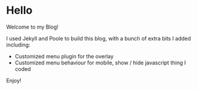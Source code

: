 Hello 
===

Welcome to my Blog!

I used Jekyll and Poole to build this blog, with a bunch of extra bits I added including:

* Customized menu plugin for the overlay
* Customized menu behaviour for mobile, show / hide javascript thing I coded 

Enjoy!
